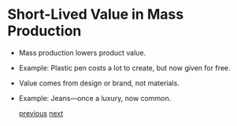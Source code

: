 # Short-Lived Value in Mass Production
- Mass production lowers product value.
- Example: Plastic pen costs a lot to create, but now given for free.
- Value comes from design or brand, not materials.
- Example: Jeans—once a luxury, now common.

  [previous](/Slide02.md) [next](/Slide04.md)
